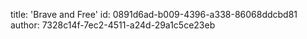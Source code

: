 title: 'Brave and Free'
id: 0891d6ad-b009-4396-a338-86068ddcbd81
author: 7328c14f-7ec2-4511-a24d-29a1c5ce23eb
